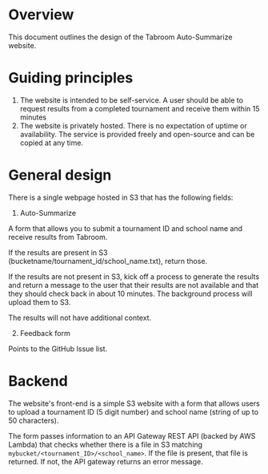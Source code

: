 # Overview

This document outlines the design of the Tabroom Auto-Summarize website.

# Guiding principles

1. The website is intended to be self-service. A user should be able to request results from a completed tournament and receive them within 15 minutes
2. The website is privately hosted. There is no expectation of uptime or availability. The service is provided freely and open-source and can be copied at any time.

# General design

There is a single webpage hosted in S3 that has the following fields:

1. Auto-Summarize

A form that allows you to submit a tournament ID and school name and receive results from Tabroom.

If the results are present in S3 (bucketname/tournament_id/school_name.txt), return those.

If the results are not present in S3, kick off a process to generate the results and return a message to the user that their results are not available and that they should check back in about 10 minutes. The background process will upload them to S3.

The results will not have additional context.

2. Feedback form

Points to the GitHub Issue list.

# Backend

The website's front-end is a simple S3 website with a form that allows users to upload a tournament ID (5 digit number) and school name (string of up to 50 characters).

The form passes information to an API Gateway REST API (backed by AWS Lambda) that checks whether there is a file in S3 matching `mybucket/<tournament_ID>/<school_name>`. If the file is present, that file is returned. If not, the API gateway returns an error message.